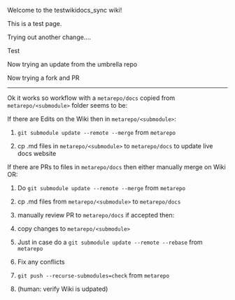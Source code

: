 Welcome to the testwikidocs_sync wiki!

This is a test page.

Trying out another change....

Test

Now trying an update from the umbrella repo

Now trying a fork and PR

------------

Ok it works so workflow with a `metarepo/docs` copied from `metarepo/<submodule>` folder seems to be:

If there are Edits on the Wiki then in `metarepo/<submodule>`:

1. `git submodule update --remote --merge` from `metarepo`

2. cp .md files in `metarepo/<submodule>` to `metarepo/docs` to update live docs website


If there are PRs to files in `metarepo/docs` then either manually merge on Wiki OR:

1. Do `git submodule update --remote --merge` from `metarepo`

2. cp .md files from `metarepo/<submodule>` to `metarepo/docs`

3. manually review PR to `metarepo/docs` if accepted then:

4. copy changes to  `metarepo/<submodule>` 

5. Just in case do a `git submodule update --remote --rebase` from `metarepo`

6. Fix any conflicts

7. `git push --recurse-submodules=check` from `metarepo`

8. (human: verify Wiki is udpated)
